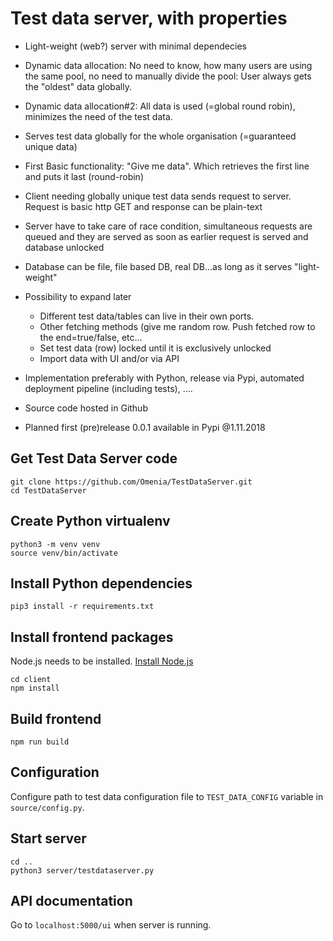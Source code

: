 # Test data server, with properties #

* Light-weight (web?) server with minimal dependecies
* Dynamic data allocation: No need to know, how many users are using the same pool, no need to manually divide the pool: User always gets the "oldest" data globally.
* Dynamic data allocation#2: All data is used (=global round robin), minimizes the need of the test data.
* Serves test data globally for the whole organisation (=guaranteed unique data)
* First Basic functionality: "Give me data". Which retrieves the first line and puts it last (round-robin)


* Client needing globally unique test data sends request to server. Request is basic http GET and response can be plain-text
* Server have to take care of race condition, simultaneous requests are queued and they are served as soon as earlier request is served and database unlocked
* Database can be file, file based DB, real DB...as long as it serves "light-weight"
* Possibility to expand later
  * Different test data/tables can live in their own ports.
  * Other fetching methods (give me random row. Push fetched row to the end=true/false, etc...
  * Set test data (row) locked until it is exclusively unlocked
  * Import data with UI and/or via API
* Implementation preferably with Python, release via Pypi, automated deployment pipeline (including tests), ....
* Source code hosted in Github
* Planned first (pre)release 0.0.1 available in Pypi @1.11.2018

## Get Test Data Server code

```
git clone https://github.com/Omenia/TestDataServer.git
cd TestDataServer
```

## Create Python virtualenv

```
python3 -m venv venv
source venv/bin/activate
```

## Install Python dependencies

```
pip3 install -r requirements.txt
```

## Install frontend packages

Node.js needs to be installed. [Install Node.js](https://nodejs.org/en/download/package-manager/)

```
cd client
npm install
```

## Build frontend

```
npm run build
```

## Configuration ##

Configure path to test data configuration file to `TEST_DATA_CONFIG` variable in `source/config.py`.

## Start server

```
cd ..
python3 server/testdataserver.py
```

## API documentation ##

Go to `localhost:5000/ui` when server is running.
